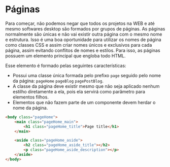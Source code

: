 # Páginas
Para começar, não podemos negar que todos os projetos na WEB e até mesmo softwares desktop são formados por grupos de páginas. As páginas normalmente são únicas e não vai existir outra página com o mesmo nome e estrutura. Isso é uma boa oportunidade para utilizar os nomes de página como classes CSS e assim criar nomes únicos e exclusivos para cada página, assim evitando conflitos de nomes e estilos. Para isso, as páginas possuem um elemento principal que engloba todo HTML.

Esse elemento é formado pelas seguintes características:
- Possui uma classe única formada pelo prefixo `page` seguido pelo nome da página: `pageHome` `pageBlog` `pagePostBlog`.
- A classe da página deve existir mesmo que não seja aplicado nenhum estilho diretamente a ela, pois ela servirá como parâmetro para elementos filhos.
- Elementos que não fazem parte de um componente devem herdar o nome da página.

```html
<body class="pageHome">
    <main class="pageHome_main">
		<h1 class="pageHome_title">Page title</h1>
    </main>

	<aside class="pageHome_aside">
		<h2 class="pageHome_aside_title"></h2>
		<p class="pageHome_aside_description"></p>
	</aside>
</body>
```